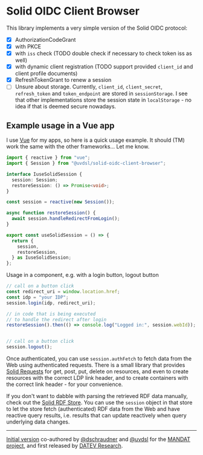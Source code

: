 # Solid OIDC Client Browser

This library implements a very simple version of the Solid OIDC protocol:

- [x] AuthorizationCodeGrant
- [x] with PKCE
- [x] with `iss` check (TODO double check if necessary to check token iss as well)
- [x] with dynamic client registration (TODO support provided `client_id` and client profile documents)
- [x] RefreshTokenGrant to renew a session
- [ ] Unsure about storage. Currently, `client_id`, `client_secret`, `refresh_token` and `token_endpoint` are stored in `sessionStorage`. I see that other implementations store the session state in `localStorage` - no idea if that is deemed secure nowadays.

## Example usage in a Vue app

I use [Vue](https://vuejs.org/) for my apps, so here is a quick usage example. It should (TM) work the same with the other frameworks... Let me know.

```ts
import { reactive } from "vue";
import { Session } from "@uvdsl/solid-oidc-client-browser";

interface IuseSolidSession {
  session: Session;
  restoreSession: () => Promise<void>;
}

const session = reactive(new Session());

async function restoreSession() {
  await session.handleRedirectFromLogin();
}

export const useSolidSession = () => {
  return {
    session,
    restoreSession,
  } as IuseSolidSession;
};
```

Usage in a component, e.g. with a login button, logout button
```ts
// call on a button click
const redirect_uri = window.location.href;
const idp = "your IDP";
session.login(idp, redirect_uri);

// in code that is being executed
// to handle the redirect after login
restoreSession().then(() => console.log("Logged in:", session.webId));


// call on a button click
session.logout();
```

Once authenticated, you can use `session.authFetch` to fetch data from the Web using authenticated requests.
There is a small library that provides [Solid Requests](https://github.com/uvdsl/solid-requests) for get, post, put, delete on resources, and even to create resources with the correct LDP link header, and to create containers with the correct link header - for your convenience.

If you don't want to dabble with parsing the retrieved RDF data manually, check out the [Solid RDF Store](https://github.com/uvdsl/solid-rdf-store).
You can use the `session` object in that store to let the store fetch (authenticated) RDF data from the Web and have reactive query results, i.e. results that can update reactively when query underlying data changes.

---

[Initial version](https://github.com/DATEV-Research/Solid-B2B-showcase-libs) co-authored by [@dschraudner](https://github.com/dschraudner) and [@uvdsl](https://github.com/uvdsl) for the [MANDAT project](https://github.com/mandat-project), and first released by [DATEV Research](https://github.com/DATEV-Research).

